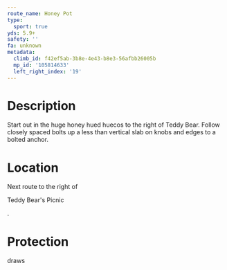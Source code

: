```yaml
---
route_name: Honey Pot
type:
  sport: true
yds: 5.9+
safety: ''
fa: unknown
metadata:
  climb_id: f42ef5ab-3b8e-4e43-b8e3-56afbb26005b
  mp_id: '105814633'
  left_right_index: '19'
---
```

# Description
Start out in the huge honey hued huecos to the right of Teddy Bear. Follow closely spaced bolts up a less than vertical slab on knobs and edges to a bolted anchor.

# Location
Next route to the right of

Teddy Bear's Picnic

.

# Protection
draws
